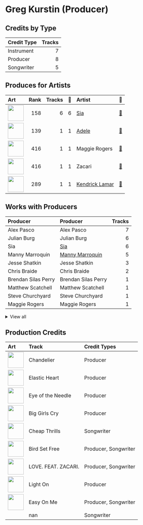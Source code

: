 # Greg Kurstin (Producer)

## Credits by Type

| Credit Type | Tracks |
|:---|---:|
| Instrument | 7 |
| Producer | 8 |
| Songwriter | 5 |

## Produces for Artists

| Art | Rank | Tracks | 💚 | Artist | 🔗 |
|:---|---:|---:|---:|:---|:---|
| <img src="https://i.scdn.co/image/ab6761610000e5eb7c997fe6951bc0926f09ba38" alt="" width="50" /> | 158 | 6 | 6 | [Sia](../../artists/sia/overview.md) | [🔗](https://open.spotify.com/artist/5WUlDfRSoLAfcVSX1WnrxN) |
| <img src="https://i.scdn.co/image/ab6761610000e5eb68f6e5892075d7f22615bd17" alt="" width="50" /> | 139 | 1 | 1 | [Adele](../../artists/adele/overview.md) | [🔗](https://open.spotify.com/artist/4dpARuHxo51G3z768sgnrY) |
| <img src="https://i.scdn.co/image/ab6761610000e5eb621d7cddc0d2fa4d94ed1c1e" alt="" width="50" /> | 416 | 1 | 1 | Maggie Rogers | [🔗](https://open.spotify.com/artist/4NZvixzsSefsNiIqXn0NDe) |
| <img src="https://i.scdn.co/image/ab6761610000e5ebdb78fbd1c000f16792795648" alt="" width="50" /> | 416 | 1 | 1 | Zacari | [🔗](https://open.spotify.com/artist/3qBKjEOanahMxlRojwCzhI) |
| <img src="https://i.scdn.co/image/ab6761610000e5eb437b9e2a82505b3d93ff1022" alt="" width="50" /> | 289 | 1 | 1 | [Kendrick Lamar](../../artists/kendrick_lamar/overview.md) | [🔗](https://open.spotify.com/artist/2YZyLoL8N0Wb9xBt1NhZWg) |

## Works with Producers

| Producer | Producer | Tracks |
|:---|:---|---:|
| Alex Pasco | Alex Pasco | 7 |
| Julian Burg | Julian Burg | 6 |
| Sia | [Sia](../sia/overview.md) | 6 |
| Manny Marroquin | [Manny Marroquin](../manny_marroquin/overview.md) | 5 |
| Jesse Shatkin | Jesse Shatkin | 3 |
| Chris Braide | Chris Braide | 2 |
| Brendan Silas Perry | Brendan Silas Perry | 1 |
| Matthew Scatchell | Matthew Scatchell | 1 |
| Steve Churchyard | Steve Churchyard | 1 |
| Maggie Rogers | Maggie Rogers | 1 |


<details>
<summary>View all</summary>

| Producer | Producer | Tracks |
|:---|:---|---:|
| Andrew Swanson | Andrew Swanson | 1 |
| Serban Ghenea | [Serban Ghenea](../serban_ghenea/overview.md) | 1 |
| Adele | Adele | 1 |
| David Campbell | David Campbell | 1 |
| Cyrus "Nois" Taghipour | Cyrus "Nois" Taghipour | 1 |
| Tom Elmhirst | Tom Elmhirst | 1 |
| Thomas Pentz | Thomas Pentz | 1 |
| Diplo | Diplo | 1 |
| Anthony Tiffith | Anthony Tiffith | 1 |
| Sounwave | [Sounwave](../sounwave/overview.md) | 1 |
| John Hanes | [John Hanes](../john_hanes/overview.md) | 1 |
| Zacari Pacaldo | Zacari Pacaldo | 1 |
| Rob Kleiner | Rob Kleiner | 1 |
| Kid Harpoon | [Kid Harpoon](../kid_harpoon/overview.md) | 1 |
| Teddy Walton | Teddy Walton | 1 |
| Derek Ali | Derek Ali | 1 |
| Kendrick Lamar | Kendrick Lamar | 1 |
| Zeke Mishanec | Zeke Mishanec | 1 |

</details>


## Production Credits

| Art | Track | Credit Types |
|:---|:---|:---|
| <img src="https://i.scdn.co/image/ab67616d0000b273b55ed804149fffbb5e35ff34" alt="" width="50" /> | Chandelier | Producer |
| <img src="https://i.scdn.co/image/ab67616d0000b273b55ed804149fffbb5e35ff34" alt="" width="50" /> | Elastic Heart | Producer |
| <img src="https://i.scdn.co/image/ab67616d0000b273b55ed804149fffbb5e35ff34" alt="" width="50" /> | Eye of the Needle | Producer |
| <img src="https://i.scdn.co/image/ab67616d0000b273b55ed804149fffbb5e35ff34" alt="" width="50" /> | Big Girls Cry | Producer |
| <img src="https://i.scdn.co/image/ab67616d0000b273754b2fddebe7039fdb912837" alt="" width="50" /> | Cheap Thrills | Songwriter |
| <img src="https://i.scdn.co/image/ab67616d0000b273754b2fddebe7039fdb912837" alt="" width="50" /> | Bird Set Free | Producer, Songwriter |
| <img src="https://i.scdn.co/image/ab67616d0000b2738b52c6b9bc4e43d873869699" alt="" width="50" /> | LOVE. FEAT. ZACARI. | Producer, Songwriter |
| <img src="https://i.scdn.co/image/ab67616d0000b273d658a02ba8931985bdc4e0da" alt="" width="50" /> | Light On | Producer |
| <img src="https://i.scdn.co/image/ab67616d0000b27350dba34377a595e35f81b0e4" alt="" width="50" /> | Easy On Me | Producer, Songwriter |
| | nan | Songwriter |